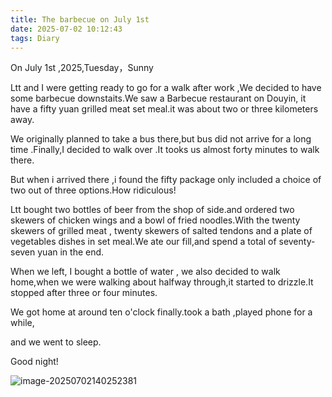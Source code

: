 ```yaml
---
title: The barbecue on July 1st
date: 2025-07-02 10:12:43
tags: Diary
---
```


On July 1st ,2025,Tuesday，Sunny

Ltt and I were getting ready to  go for a walk  after work ,We decided to have some barbecue  downstaits.We saw a Barbecue restaurant on Douyin, it have a fifty yuan grilled meat set meal.it was about two or three kilometers away.

We originally planned to take a bus there,but bus did not arrive for a long time .Finally,I decided to walk over .It tooks us almost forty minutes to walk there.

But when i arrived  there ,i found the fifty package only included a choice of two out of  three options.How ridiculous!

Ltt bought two bottles of beer from the shop of side.and ordered two skewers of chicken wings and a bowl of fried noodles.With the twenty skewers of grilled meat , twenty skewers of salted tendons and a plate of vegetables dishes in set meal.We ate our fill,and spend a total of seventy-seven yuan in the end.

When we left, I bought a bottle of water , we also decided to walk home,when we were walking about halfway through,it started to drizzle.It stopped after three or four minutes.

We got home at around ten o'clock finally.took a bath ,played phone for a while,

and we went to sleep.

Good night!	

![image-20250702140252381](https://tanzhiwei-images.oss-cn-hangzhou.aliyuncs.com/blog/image-20250702140252381.png)
